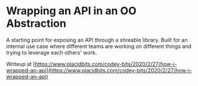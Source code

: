 # Wrapping an API in an OO Abstraction

A starting point for exposing an API through a shreable library. Built for an internal use case where different teams are working on different things and trying to leverage each others' work.

Writeup at [https://www.placidbits.com/codey-bits/2020/2/27/how-i-wrapped-an-api](https://www.placidbits.com/codey-bits/2020/2/27/how-i-wrapped-an-api)
